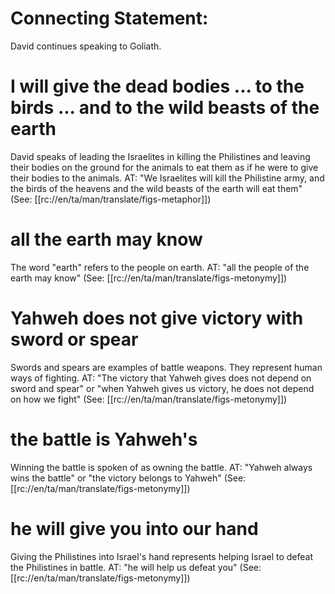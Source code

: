 # Connecting Statement:

David continues speaking to Goliath.

# I will give the dead bodies ... to the birds ... and to the wild beasts of the earth

David speaks of leading the Israelites in killing the Philistines and leaving their bodies on the ground for the animals to eat them as if he were to give their bodies to the animals. AT: "We Israelites will kill the Philistine army, and the birds of the heavens and the wild beasts of the earth will eat them" (See: [[rc://en/ta/man/translate/figs-metaphor]])

# all the earth may know

The word "earth" refers to the people on earth. AT: "all the people of the earth may know" (See: [[rc://en/ta/man/translate/figs-metonymy]])

# Yahweh does not give victory with sword or spear

Swords and spears are examples of battle weapons. They represent human ways of fighting. AT: "The victory that Yahweh gives does not depend on sword and spear" or "when Yahweh gives us victory, he does not depend on how we fight" (See: [[rc://en/ta/man/translate/figs-metonymy]])

# the battle is Yahweh's

Winning the battle is spoken of as owning the battle. AT: "Yahweh always wins the battle" or "the victory belongs to Yahweh" (See: [[rc://en/ta/man/translate/figs-metonymy]])

# he will give you into our hand

Giving the Philistines into Israel's hand represents helping Israel to defeat the Philistines in battle. AT: "he will help us defeat you" (See: [[rc://en/ta/man/translate/figs-metonymy]])